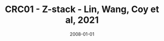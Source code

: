 ---
title: CRC01 - Z-stack - Lin, Wang, Coy et al, 2021
image: https://www.cycif.org/assets/img/lin-wang-coy-2021/crc-case-1-ffpe-cycif-stack.jpg
date: '2008-01-01'
minerva_link: https://www.cycif.org/data/lin-wang-coy-2021/osd-crc-case-1-ffpe-cycif-stack.html
info_link: null
show_page_link: false
---